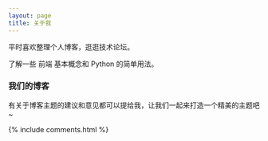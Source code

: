 ```yaml
---
layout: page
title: 关于我 
---
```


<p>
平时喜欢整理个人博客，逛逛技术论坛。
<p>
了解一些 前端 基本概念和 Python 的简单用法。

<p>

<h3> 我们的博客 </h3>

<p>

有关于博客主题的建议和意见都可以提给我，让我们一起来打造一个精美的主题吧~


<p> 

<p> 


{% include comments.html %}

